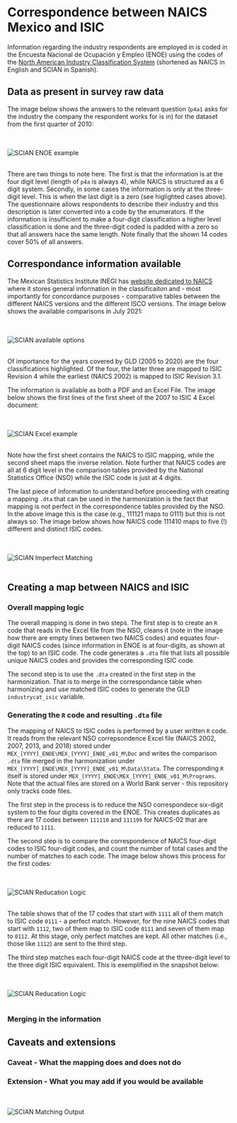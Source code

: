 # Correspondence between NAICS Mexico and ISIC

Information regarding the industry respondents are employed in is coded in the Encuesta Nacional de Ocupación y Empleo (ENOE) using the codes of the [North American Industry Classification System](http://en.www.inegi.org.mx/app/scian/) (shortened as NAICS in English and SCIAN in Spanish). 

## Data as present in survey raw data

The image below shows the answers to the relevant question (`p4a1` asks for the industry the company the respondent works for is in) for the dataset from the first quarter of 2010:

<br></br>
![SCIAN ENOE example](/Support/Country%20Survey%20Details/MEX/ENOE/images/scian_example_2010.PNG)
<br></br>

There are two things to note here. The first is that the information is at the four digit level (length of `p4a` is always 4), while NAICS is structured as a 6 digit system. Secondly, in some cases the information is only at the three-digit level. This is when the last digit is a zero (see higlighted cases above). The questionnaire allows respondents to describe their industry and this description is later converted into a code by the enumerators. If the information is insufficient to make a four-digit classification a higher level classification is done and the three-digit coded is padded with a zero so that all answers hace the same length. Note finally that the shown 14 codes cover 50% of all answers.

## Correspondance information available

The Mexican Statistics Institute INEGI has [website dedicated to NAICS](https://www.inegi.org.mx/app/scian/) where it stores general information in the classificaiton and - most importantly for concordance purposes -  comparative tables between the different NAICS versions and the different ISCO versions. The image below shows the available comparisons in July 2021:  

<br></br>
![SCIAN available options](/Support/Country%20Survey%20Details/MEX/ENOE/images/scian_options.PNG)
<br></br>

Of importance for the years covered by GLD (2005 to 2020) are the four classifications highlighted. Of the four, the latter three are mapped to ISIC Revision 4 while the earliest (NAICS 2002) is mapped to ISIC Revision 3.1.

The information is available as both a PDF and an Excel File. The image below shows the first lines of the first sheet of the 2007 to ISIC 4 Excel document:

<br></br>
![SCIAN Excel example](/Support/Country%20Survey%20Details/MEX/ENOE/images/scian_07_example_xlsx.PNG)
<br></br>

Note how the first sheet contains the NAICS to ISIC mapping, while the second sheet maps the inverse relation. Note further that NAICS codes are all at 6 digit level in the comparison tables provided by the National Statistics Office (NSO) while the ISIC code is just at 4 digits.

The last piece of information to understand before proceeding with creating a mapping `.dta` that can be used in the harmonization is the fact that mapping is not perfect in the correspondence tables provided by the NSO. In the above image this is the case (e.g., 111121 maps to 0111) but this is not always so. The image below shows how NAICS code 111410 maps to five (!) different and distinct ISIC codes.

<br></br>
![SCIAN Imperfect Matching](/Support/Country%20Survey%20Details/MEX/ENOE/images/scian_imperfect_match.PNG)
<br></br>

## Creating a map between NAICS and ISIC

### Overall mapping logic

The overall mapping is done in two steps. The first step is to create an `R` code that reads in the Excel file from the NSO, cleans it (note in the image how there are empty lines between two NAICS codes) and equates four-digit NAICS codes (since information in ENOE is at four-digits, as shown at the top) to an ISIC code. The code generates a `.dta` file that lists all possible unique NAICS codes and provides the corresponding ISIC code.

The second step is to use the `.dta` created in the first step in the harmonization. That is to merge in the correspondance table when harmonizing and use matched ISIC codes to generate the GLD `industrycat_isic` variable.

### Generating the `R` code and resulting `.dta` file

The mapping of NAICS to ISIC codes is performed by a user written `R` code. It reads from the relevant NSO correpsondence Excel file (NAICS 2002, 2007, 2013, and 2018) stored under `MEX_[YYYY]_ENOE\MEX_[YYYY]_ENOE_v01_M\Doc` and writes the comparison `.dta` file merged in the harmonization under `MEX_[YYYY]_ENOE\MEX_[YYYY]_ENOE_v01_M\Data\Stata`. The corresponding `R` itself is stored under `MEX_[YYYY]_ENOE\MEX_[YYYY]_ENOE_v01_M\Programs`. Note that the actual files are stored on a World Bank server - this repository only tracks code files.

The first step in the process is to reduce the NSO correspondece six-digit system to the four digits covered in the ENOE. This creates duplicates as there are 17 codes between `111110` and `111199` for NAICS-02 that are reduced to `1111`.

The second step is to compare the correspondence of NAICS four-digit codes to ISIC four-digit codes, and count the number of total cases and the number of matches to each code. The image below shows this process for the first codes:

<br></br>
![SCIAN Reducation Logic](/Support/Country%20Survey%20Details/MEX/ENOE/images/reduced_scian_matching.PNG)
<br></br>

The table shows  that of the 17 codes that start with `1111` all of them match to ISIC code `0111` - a perfect match. However, for the nine NAICS codes that start with `1112`, two of them map to ISIC code `0111` and seven of them map to `0112`. At this stage, only perfect matches are kept. All other matches (i.e., those like `1112`) are sent to the third step.

The third step matches each four-digit NAICS code at the three-digit level to the three digit ISIC equivalent. This is exemplified in the snapshot below:

<br></br>
![SCIAN Reducation Logic](/Support/Country%20Survey%20Details/MEX/ENOE/images/scian_match_2_df_example.PNG)
<br></br>
### Merging in the information


## Caveats and extensions

### Caveat - What the mapping does and does not do

### Extension - What you may add if you would be available







<br></br>
![SCIAN Matching Output](/Support/Country%20Survey%20Details/MEX/ENOE/images/example_concordance_output.PNG)
<br></br>
